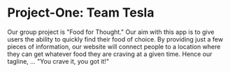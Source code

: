 # Project-One: Team Tesla

Our group project is "Food for Thought."  Our aim with this app is to give users the ability to quickly find their food of choice.  By providing just a few pieces of information, our website will connect people to a location where they can get whatever food they are craving at a given time. Hence our tagline, ... "You crave it, you got it!"

